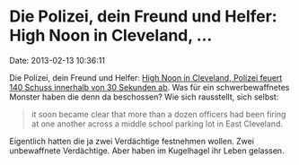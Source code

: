 Die Polizei, dein Freund und Helfer: High Noon in Cleveland, \...
=================================================================

Date: 2013-02-13 10:36:11

Die Polizei, dein Freund und Helfer: [High Noon in Cleveland, Polizei
feuert 140 Schuss innerhalb von 30 Sekunden
ab](http://www.cleveland.com/metro/index.ssf/2013/02/cleveland_police_chase_and_shooting_scene.html).
Was für ein schwerbewaffnetes Monster haben die denn da beschossen? Wie
sich rausstellt, sich selbst:

> it soon became clear that more than a dozen officers had been firing
> at one another across a middle school parking lot in East Cleveland.

Eigentlich hatten die ja zwei Verdächtige festnehmen wollen. Zwei
unbewaffnete Verdächtige. Aber haben im Kugelhagel ihr Leben gelassen.
